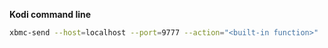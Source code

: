 **Kodi command line**  
```sh
xbmc-send --host=localhost --port=9777 --action="<built-in function>"
```
